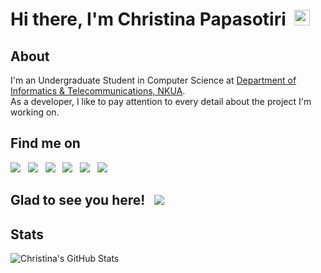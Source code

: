 <h1>Hi there, I'm Christina Papasotiri &nbsp;<img src="https://raw.githubusercontent.com/MartinHeinz/MartinHeinz/master/wave.gif" width="25px"></h1>

## About
I'm an Undergraduate Student in Computer Science at [Department of Informatics & Telecommunications, NKUA](https://www.di.uoa.gr/en). <br>
As a developer, I like to pay attention to every detail about the project I'm working on.

## Find me on
<div align="left">
    <a target="_blank" href="https://www.linkedin.com/in/cpapasotiri/"><img src="https://img.shields.io/badge/-LinkedIn-0077B5??style=flat-square&logo=Linkedin&logoColor=black"></img></a>
    &nbsp;
    <a target="_blank" href="mailto:papasotiri.christina@gmail.com"><img src="https://img.shields.io/badge/Gmail-D14836??style=flat-square&logo=gmail&logoColor=white"></img></a>
    &nbsp;
    <a target="_blank" href="https://www.facebook.com/cpapasotiri"><img src="https://img.shields.io/badge/Facebook-1877F2??style=flat-square&logo=facebook&logoColor=black"></img></a>
    &nbsp;
    <a target="_blank" href="https://www.instagram.com/cpapasotiri/"><img src="https://img.shields.io/badge/Instagram-E4405F??style=flat-square&logo=instagram&logoColor=white"></img></a>
    &nbsp;
    <a target="_blank" href="https://twitter.com/cpapasotiri"><img src="https://img.shields.io/badge/-Twitter-1DA1F2??style=flat-square&logo=Twitter&logoColor=black"></img></a>
    &nbsp;
    <a target="_blank" href="https://open.spotify.com/user/21dlas6i77h7hocosdiri4q6y"><img src="https://img.shields.io/badge/-Spotify-1DB954??style=flat-square&logo=Spotify&logoColor=black"></img></a>
    &nbsp;
</div>

## Glad to see you here! &nbsp; ![](https://visitor-badge.glitch.me/badge?page_id=cpapasotiri.cpapasotiri)

## Stats
![Christina's GitHub Stats](https://github-readme-stats.vercel.app/api?username=cpapasotiri&count_private=true&show_icons=true&theme=dracula&hide_title=false&line_height=21pt&hide=issues,prs,contribs)
